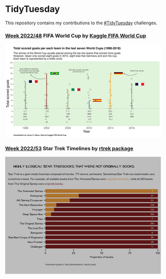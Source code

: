 

# TidyTuesday
This repository contains my contributions to the [#TidyTuesday](https://github.com/rfordatascience/tidytuesday) challenges.

### [Week 2022/48](https://github.com/SebasSaenz/TidyTuesday/blob/main/code/2022/FIFA_world_cup.qmd) FIFA World Cup by [Kaggle FIFA World Cup](https://www.kaggle.com/datasets/evangower/fifa-world-cup/code)

![./plots/2022/world_cup.png](https://github.com/SebasSaenz/TidyTuesday/blob/main/plots/2022/world_cup.png)

### [Week 2022/53](https://github.com/SebasSaenz/TidyTuesday/blob/main/code/2022/startrek_timelines.qmd) Star Trek Timelines by [rtrek package](https://github.com/rfordatascience/tidytuesday/tree/master/data/2022/2022-12-27)

![./plots/2022/strek_novelization.png](https://github.com/SebasSaenz/TidyTuesday/blob/main/plots/2022/strek_novelization.png)
